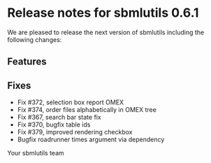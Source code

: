 # Release notes for sbmlutils 0.6.1

We are pleased to release the next version of sbmlutils including the 
following changes:

## Features

## Fixes
- Fix #372, selection box report OMEX
- Fix #374, order files alphabetically in OMEX tree
- Fix #367, search bar state fix
- Fix #370, bugfix table ids
- Fix #379, improved rendering checkbox
- Bugfix roadrunner times argument via dependency

Your sbmlutils team
